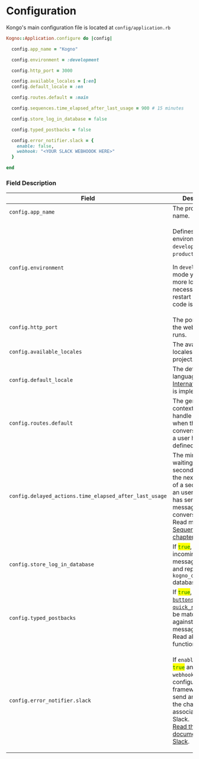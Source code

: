 # Configuration

Kongo's main configuration file is located at `config/application.rb`

```ruby
Kogno::Application.configure do |config|

  config.app_name = "Kogno"

  config.environment = :development

  config.http_port = 3000

  config.available_locales = [:en]
  config.default_locale = :en

  config.routes.default = :main

  config.sequences.time_elapsed_after_last_usage = 900 # 15 minutes

  config.store_log_in_database = false

  config.typed_postbacks = false

  config.error_notifier.slack = {
    enable: false,
    webhook: "<YOUR SLACK WEBHOOOK HERE>"
  }  

end
```

### Field Description

| Field                                                  | Description                                                                                                                                                                                                                                                                                                                                       |
| ------------------------------------------------------ | ------------------------------------------------------------------------------------------------------------------------------------------------------------------------------------------------------------------------------------------------------------------------------------------------------------------------------------------------- |
| `config.app_name`                                      | The project's name.                                                                                                                                                                                                                                                                                                                               |
| `config.environment`                                   | <p>Defines the environment: <code>development</code> or <code>production</code>. </p><p>In <code>development</code> mode you will see more logs and isn't necessary to restart when the code is modified.</p>                                                                                                                                     |
| `config.http_port`                                     | The port where the web server runs.                                                                                                                                                                                                                                                                                                               |
| `config.available_locales`                             | The available locales of the project.                                                                                                                                                                                                                                                                                                             |
| `config.default_locale`                                | The default language in case [Internationalization](../internationalization.md) is implemented.                                                                                                                                                                                                                                                   |
| `config.routes.default`                                | The general context, which will handle a message when the conversation with a user has no defined context.                                                                                                                                                                                                                                        |
| `config.delayed_actions.time_elapsed_after_last_usage` | The minimum waiting time in seconds to send the next message of a sequence to an user, after he has sent the last message to the conversation. Read more in the [Sequences chapter](../contexts/sequences.md).                                                                                                                                    |
| `config.store_log_in_database`                         | If <mark style="color:green;">`true`</mark>, it will save incoming messages, events and replies to the `kogno_chat_logs` database table.                                                                                                                                                                                                          |
| `config.typed_postbacks`                               | If <mark style="color:green;">`true`</mark>, options on [`buttons`](../replies-notifications/button.md) or [`quick_replies`](../replies-notifications/quick\_reply.md) will be matched against the next message received. Read about this functionality [here](../contexts/blocks/postback.md#typed-postbacks).                                   |
| `config.error_notifier.slack`                          | <p>If <code>enable</code> field is <mark style="color:green;"><code>true</code></mark> and a Slack <code>webhook</code> url is configured, the framework will send any error to the channel associated in Slack.  <br><a href="https://slack.com/help/articles/115005265063-Incoming-webhooks-for-Slack">Read the documentation in Slack</a>.</p> |



